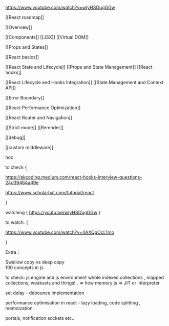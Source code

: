 
https://www.youtube.com/watch?v=wIyHSOugGGw




[[React roadmap]]


[[Overview]]

[[Components]]
[[JSX]]
[[Virtual DOM]]



[[Props and States]]



[[React basics]]


[[React State and Lifecycle]]
[[Props and State Management]]
[[React hooks]]

[[React Lifecycle and Hooks Integration]]
[[State Management and Context API]]



[[Error Boundary]]


[[React Performance Optimization]]


[[React Router and Navigation]]





[[Strict mode]]
[[Rerender]]

[[debug]]



[[custom middleware]]


hoc


to check {

https://akcoding.medium.com/react-hooks-interview-questions-24d39464a49e

https://www.scholarhat.com/tutorial/react

}




watching {
https://youtu.be/wIyHSOugGGw
}


to watch. {

https://www.youtube.com/watch?v=4AXQgOcL1mo


}

 
Extra :  
  
Swallow copy vs deep copy  
100 concepts in js  
  

to check:
js engine and js environment whole
indexed collections , mapped collections, weaksets and things!.. => how memory
js => JIT or interpreter



set delay - debounce implementation


performance optimisation in react - lazy loading, code splitting , memoization


portals, notification sockets etc..



